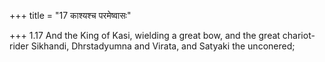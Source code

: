 +++
title = "17 काश्यश्च परमेष्वासः"

+++
1.17 And the King of Kasi, wielding a great bow, and the great
chariot-rider Sikhandi, Dhrstadyumna and Virata, and Satyaki the
unconered;
